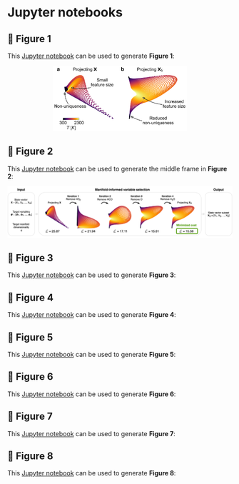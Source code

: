 # Jupyter notebooks

## 📄 **Figure 1**

This [Jupyter notebook](paper-Figure-1-X-vs-XS-demo.ipynb) can be used to generate **Figure 1**:

<p align="center">
  <img src="https://github.com/kamilazdybal/manifold-informed-state-vector-subset/raw/main/figures/Figure-1.png" width="300">
</p>

## 📄 **Figure 2**

This [Jupyter notebook](paper-Figure-2-backward-variable-selection-algorithm-explanation.ipynb) can be used to generate the middle frame in **Figure 2**:

<p align="center">
  <img src="https://github.com/kamilazdybal/manifold-informed-state-vector-subset/raw/main/figures/Figure-2.png" width="700">
</p>

## 📄 **Figure 3**

This [Jupyter notebook](paper-Figure-3-choice-of-target-variables-demo.ipynb) can be used to generate **Figure 3**:



## 📄 **Figure 4**

This [Jupyter notebook](paper-Figure-4-selecting-minor-species-demo.ipynb) can be used to generate **Figure 4**:



## 📄 **Figure 5**

This [Jupyter notebook](paper-Figure-5-scalings-and-subsetting-ranking.ipynb) can be used to generate **Figure 5**:



## 📄 **Figure 6**

This [Jupyter notebook](paper-Figure-6-scalings-and-subsetting-ranking-across-dimensionality.ipynb) can be used to generate **Figure 6**:



## 📄 **Figure 7**

This [Jupyter notebook](paper-Figure-7-regression-correlation-SYNGAS.ipynb) can be used to generate **Figure 7**:



## 📄 **Figure 8**

This [Jupyter notebook](paper-Figure-8-kernel-regression-of-all-variables.ipynb) can be used to generate **Figure 8**:



